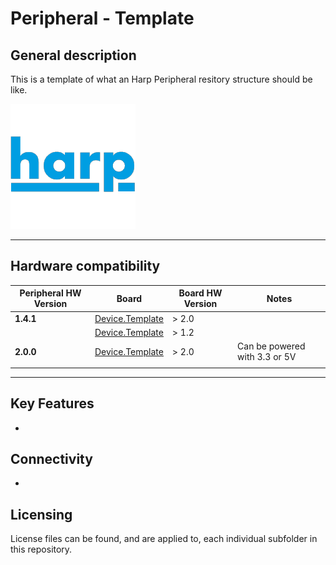 # Peripheral - Template

## General description

This is a template of what an Harp Peripheral resitory structure should be like.

!["Peripheral PCB"](Assets/pcb.png)

----

[//]: # (Tables can be generated using: https://www.tablesgenerator.com/markdown_tables)

## Hardware compatibility

| Peripheral HW Version 	| Board           	                                                | Board HW Version 	| Notes                            	|
|-----------------------	|-----------------	                                                |------------------	|----------------------------------	|
| **1.4.1**                 | [Device.Template](https://github.com/harp-tech/device.template) 	| > 2.0             |                                	|
|                       	| [Device.Template](https://github.com/harp-tech/device.template)   | > 1.2             |                                	|
| **2.0.0**                 | [Device.Template](https://github.com/harp-tech/device.template)   | > 2.0             | Can be powered with 3.3 or 5V 	|
|                       	|                 	                                                |                  	|                                  	|
----

## Key Features

- 

## Connectivity

-

## Licensing

License files can be found, and are applied to, each individual subfolder in this repository.
